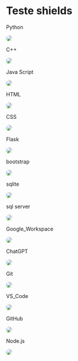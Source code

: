 # Teste shields

<style>
img {
    border-radius: 20px;
}

</style>


Python
<p><img src="https://img.shields.io/badge/Python-3776AB?style=for-the-badge&logo=python&logoColor=white"></p> 
C++
<p><img src="https://img.shields.io/badge/C%2B%2B-00599C?style=for-the-badge&logo=c%2B%2B&logoColor=white"></p>
Java Script
<p><img src="https://img.shields.io/badge/JavaScript-F7DF1E?style=for-the-badge&logo=javascript&logoColor=black"></p>
HTML
<p><img src="https://img.shields.io/badge/HTML5-E34F26?style=for-the-badge&logo=html5&logoColor=white"></p>
CSS
<p><img src="https://img.shields.io/badge/CSS3-1572B6?style=for-the-badge&logo=css&logoColor=white"></p>
Flask
<p><img src="https://img.shields.io/badge/Flask-202020?style=for-the-badge&logo=flask&logoColor=white"></p>
bootstrap
<p><img src="https://img.shields.io/badge/Bootstrap-7952B3?style=for-the-badge&logo=bootstrap&logoColor=white"></p>
sqlite
<p><img src="https://img.shields.io/badge/SQLite-003B57?style=for-the-badge&logo=sqlite&logoColor=white"></p>
sql server
<p><img src="https://img.shields.io/badge/SQL%20Server-CC2927?style=for-the-badge&logo=databricks&logoColor=white"></p>
Google_Workspace
<p><img src="https://img.shields.io/badge/Google_Workspace-00bfff?style=for-the-badge&logo=GoogleDrive&logoColor=white"> </p>
ChatGPT
<p><img src="https://img.shields.io/badge/ChatGPT-00A67E?style=for-the-badge&logo=openai&logoColor=white"> </p>
Git
<p><img src="https://img.shields.io/badge/Git-F05032?style=for-the-badge&logo=git&logoColor=white"> </p>
VS_Code
<p><img src="https://img.shields.io/badge/VS_Code-007ACC?style=for-the-badge&logo=codecrafters&logoColor=white"></p>
GitHub
<p><img src="https://img.shields.io/badge/GitHub-181717?style=for-the-badge&logo=github&logoColor=white"></p>
Node.js
<p><img src="https://img.shields.io/badge/Node.js-339933?style=for-the-badge&logo=node.js&logoColor=white"></p>